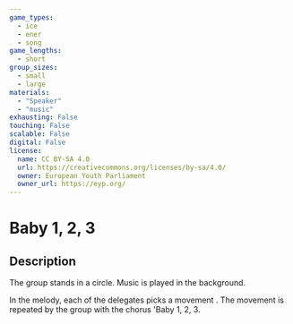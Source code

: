 ```yaml
---
game_types:
  - ice
  - ener
  - song
game_lengths:
  - short
group_sizes:
  - small
  - large
materials:
  - "Speaker"
  - "music"
exhausting: False
touching: False
scalable: False
digital: False
license:
  name: CC BY-SA 4.0
  url: https://creativecommons.org/licenses/by-sa/4.0/
  owner: European Youth Parliament
  owner_url: https://eyp.org/
---
```

# Baby 1, 2, 3

## Description
The group stands in a circle. Music is played in the background.

In the melody, each of the delegates picks a movement . The movement is repeated by the group with the chorus 'Baby 1, 2, 3.
